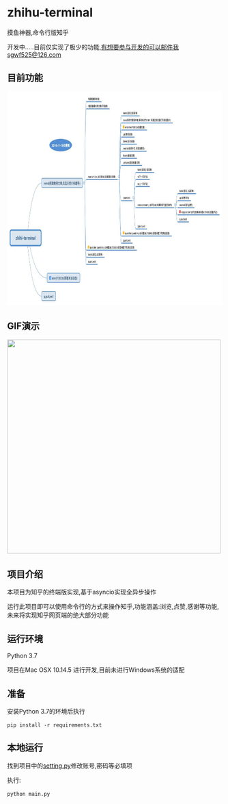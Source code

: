 # zhihu-terminal
摸鱼神器,命令行版知乎


开发中.....目前仅实现了极少的功能,有想要参与开发的可以邮件我sgwf525@126.com

## 目前功能
<img width="800" height="500" src="/static/zhihu-terminal.jpg"/>


## GIF演示
<img width="500" height="500" src="/static/show.gif"/>


## 项目介绍
本项目为知乎的终端版实现,基于asyncio实现全异步操作

运行此项目即可以使用命令行的方式来操作知乎,功能涵盖:浏览,点赞,感谢等功能,未来将实现知乎网页端的绝大部分功能

## 运行环境
Python 3.7

项目在Mac OSX 10.14.5 进行开发,目前未进行Windows系统的适配

## 准备

安装Python 3.7的环境后执行
```
pip install -r requirements.txt
```

## 本地运行

找到项目中的[setting.py](/setting.py)修改账号,密码等必填项

执行:

```
python main.py
```
